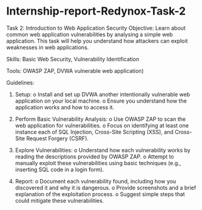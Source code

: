 # Internship-report-Redynox-Task-2
Task 2: Introduction to Web Application Security
Objective:
Learn about common web application vulnerabilities by analysing a simple web application. This task will help you understand how attackers can exploit weaknesses in web applications.

Skills:
Basic Web Security, Vulnerability Identification

Tools:
OWASP ZAP, DVWA vulnerable web application)

Guidelines:
1. Setup:
o Install and set up DVWA another intentionally vulnerable web application on your local machine.
o Ensure you understand how the application works and how to access it.

3. Perform Basic Vulnerability Analysis:
o Use OWASP ZAP to scan the web application for vulnerabilities.
o Focus on identifying at least one instance each of SQL Injection, Cross-Site Scripting (XSS), and Cross-Site Request Forgery (CSRF).

5. Explore Vulnerabilities:
o Understand how each vulnerability works by reading the descriptions provided by OWASP ZAP.
o Attempt to manually exploit these vulnerabilities using basic techniques (e.g., inserting SQL code in a login form).

7. Report:
o Document each vulnerability found, including how you discovered it and why it is dangerous.
o Provide screenshots and a brief explanation of the exploitation process.
o Suggest simple steps that could mitigate these vulnerabilities. 
